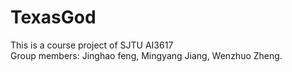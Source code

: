 # TexasGod
This is a course project of SJTU AI3617 \
Group members: Jinghao feng, Mingyang Jiang, Wenzhuo Zheng.
